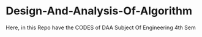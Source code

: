 # Design-And-Analysis-Of-Algorithm
Here, in this Repo have the CODES of DAA Subject Of Engineering 4th Sem
